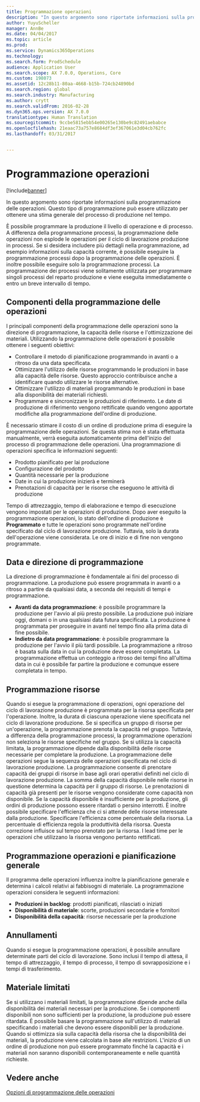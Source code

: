 ```yaml
---
title: Programmazione operazioni
description: "In questo argomento sono riportate informazioni sulla programmazione delle operazioni. Questo tipo di programmazione può essere utilizzato per ottenere una stima generale del processo di produzione nel tempo."
author: YuyuScheller
manager: AnnBe
ms.date: 04/04/2017
ms.topic: article
ms.prod: 
ms.service: Dynamics365Operations
ms.technology: 
ms.search.form: ProdSchedule
audience: Application User
ms.search.scope: AX 7.0.0, Operations, Core
ms.custom: 198073
ms.assetid: 12c28b11-80aa-4668-b15b-724cb24890bd
ms.search.region: global
ms.search.industry: Manufacturing
ms.author: crytt
ms.search.validFrom: 2016-02-28
ms.dyn365.ops.version: AX 7.0.0
translationtype: Human Translation
ms.sourcegitcommit: 9ccbe5815ebb54e00265e130be9c82491aebabce
ms.openlocfilehash: 21eaac73a757e8684df3ef367061e3d04cb762fc
ms.lasthandoff: 03/31/2017


---
```


# <a name="operations-scheduling"></a>Programmazione operazioni

[!include[banner](../includes/banner.md)]


In questo argomento sono riportate informazioni sulla programmazione delle operazioni. Questo tipo di programmazione può essere utilizzato per ottenere una stima generale del processo di produzione nel tempo.

È possibile programmare la produzione il livello di operazione e di processo. A differenza della programmazione processi, la programmazione delle operazioni non esplode le operazioni per il ciclo di lavorazione produzione in processi. Se si desidera includere più dettagli nella programmazione, ad esempio informazioni sulla capacità corrente, è possibile eseguire la programmazione processi dopo la programmazione delle operazioni. È inoltre possibile eseguire solo la programmazione processi. La programmazione dei processi viene solitamente utilizzata per programmare singoli processi del reparto produzione e viene eseguita immediatamente o entro un breve intervallo di tempo.

## <a name="components-of-operations-scheduling"></a>Componenti della programmazione delle operazioni
I principali componenti della programmazione delle operazioni sono la direzione di programmazione, la capacità delle risorse e l'ottimizzazione dei materiali. Utilizzando la programmazione delle operazioni è possibile ottenere i seguenti obiettivi:

-   Controllare il metodo di pianificazione programmando in avanti o a ritroso da una data specificata.
-   Ottimizzare l'utilizzo delle risorse programmando le produzioni in base alla capacità delle risorse. Questo approccio contribuisce anche a identificare quando utilizzare le risorse alternative.
-   Ottimizzare l'utilizzo di materiali programmando le produzioni in base alla disponibilità dei materiali richiesti.
-   Programmare e sincronizzare le produzioni di riferimento. Le date di produzione di riferimento vengono rettificate quando vengono apportate modifiche alla programmazione dell'ordine di produzione.

È necessario stimare il costo di un ordine di produzione prima di eseguire la programmazione delle operazioni. Se questa stima non è stata effettuata manualmente, verrà eseguita automaticamente prima dell'inizio del processo di programmazione delle operazioni. Una programmazione di operazioni specifica le informazioni seguenti:

-   Prodotto pianificato per lai produzione
-   Configurazione del prodotto
-   Quantità necessarie per la produzione
-   Date in cui la produzione inizierà e terminerà
-   Prenotazioni di capacità per le risorse che eseguono le attività di produzione

Tempo di attrezzaggio, tempo di elaborazione e tempo di esecuzione vengono impostati per le operazioni di produzione. Dopo aver eseguito la programmazione operazioni, lo stato dell'ordine di produzione è **Programmato** e tutte le operazioni sono programmate nell'ordine specificato dal ciclo di lavorazione produzione. Tuttavia, solo la durata dell'operazione viene considerata. Le ore di inizio e di fine non vengono programmate.

## <a name="scheduling-direction-and-date"></a>Data e direzione di programmazione
La direzione di programmazione è fondamentale ai fini del processo di programmazione. La produzione può essere programmata in avanti o a ritroso a partire da qualsiasi data, a seconda dei requisiti di tempi e programmazione.

-   **Avanti da data programmazione**: è possibile programmare la produzione per l'avvio al più presto possibile. La produzione può iniziare oggi, domani o in una qualsiasi data futura specificata. La produzione è programmata per proseguire in avanti nel tempo fino alla prima data di fine possibile.
-   **Indietro da data programmazione**: è possibile programmare la produzione per l'avvio il più tardi possibile. La programmazione a ritroso è basata sulla data in cui la produzione deve essere completata. La programmazione effettua un conteggio a ritroso dei tempi fino all'ultima data in cui è possibile far partire la produzione e comunque essere completata in tempo.

## <a name="resource-scheduling"></a>Programmazione risorse
Quando si esegue la programmazione di operazioni, ogni operazione del ciclo di lavorazione produzione è programmata per la risorsa specificata per l'operazione. Inoltre, la durata di ciascuna operazione viene specificata nel ciclo di lavorazione produzione. Se si specifica un gruppo di risorse per un'operazione, la programmazione prenota la capacità nel gruppo. Tuttavia, a differenza della programmazione processi, la programmazione operazioni non seleziona le risorse specifiche nel gruppo. Se si utilizza la capacità limitata, la programmazione dipende dalla disponibilità delle risorse necessarie per completare la produzione. La programmazione delle operazioni segue la sequenza delle operazioni specificata nel ciclo di lavorazione produzione. La programmazione consente di prenotare capacità dei gruppi di risorse in base agli orari operativi definiti nel ciclo di lavorazione produzione. La somma della capacità disponibile nelle risorse in questione determina la capacità per il gruppo di risorse. Le prenotazioni di capacità già presenti per le risorse vengono considerate come capacità non disponibile. Se la capacità disponibile è insufficiente per la produzione, gli ordini di produzione possono essere ritardati o persino interrotti. È inoltre possibile specificare l'efficienza che ci si attende delle risorse interessate dalla produzione. Specificare l'efficienza come percentuale della risorsa. La percentuale di efficienza regola la produttività della risorsa. Questa correzione influisce sul tempo prenotato per la risorsa. I lead time per le operazioni che utilizzano la risorsa vengono pertanto rettificati.

## <a name="operations-scheduling-and-master-planning"></a>Programmazione operazioni e pianificazione generale
Il programma delle operazioni influenza inoltre la pianificazione generale e determina i calcoli relativi ai fabbisogni di materiale. La programmazione operazioni considera le seguenti informazioni:

-   **Produzioni in backlog**: prodotti pianificati, rilasciati o iniziati
-   **Disponibilità di materiale**: scorte, produzioni secondarie e fornitori
-   **Disponibilità della capacità**: risorse necessarie per la produzione

## <a name="cancellations"></a>Annullamenti
Quando si esegue la programmazione operazioni, è possibile annullare determinate parti del ciclo di lavorazione. Sono inclusi il tempo di attesa, il tempo di attrezzaggio, il tempo di processo, il tempo di sovrapposizione e i tempi di trasferimento.

## <a name="finite-materials"></a>Materiale limitati
Se si utilizzano i materiali limitati, la programmazione dipende anche dalla disponibilità dei materiali necessari per la produzione. Se i componenti disponibili non sono sufficienti per la produzione, la produzione può essere ritardata. È possibile basare la programmazione sull'utilizzo di materiali specificando i materiali che devono essere disponibili per la produzione. Quando si ottimizza sia sulla capacità della risorsa che la disponibilità dei materiali, la produzione viene calcolata in base alle restrizioni. L'inizio di un ordine di produzione non può essere programmato finché la capacità e i materiali non saranno disponibili contemporaneamente e nelle quantità richieste.

<a name="see-also"></a>Vedere anche
--------

[Opzioni di programmazione delle operazioni](operation-scheduling-options.md)




